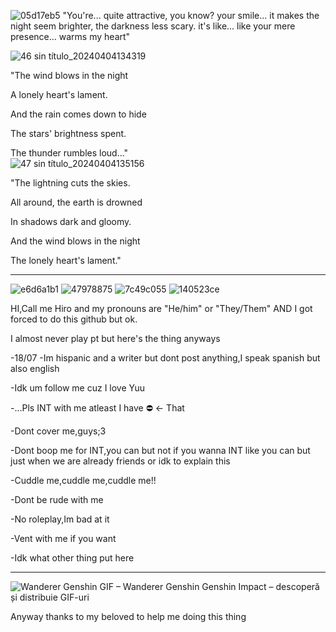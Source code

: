 
![05d17eb5](https://github.com/windhiro/windhiro/assets/165987285/f9374d1c-0c8a-4edf-aae5-651faad555df)
"You're... quite attractive, you know? your smile... it makes the night seem brighter, the darkness less scary. it's like... like your mere presence... warms my heart"


![46 sin título_20240404134319](https://github.com/windhiro/windhiro/assets/165987285/71be4b54-2032-4250-b65d-64242c9d35f5)

  "The wind blows in the night
  
  A lonely heart's lament.                                                      
  
  And the rain comes down to hide
  
  The stars' brightness spent.
  
  The thunder rumbles loud..."                                                 
                                            ![47 sin título_20240404135156](https://github.com/windhiro/windhiro/assets/165987285/68b1c47b-4b72-4dc9-8937-f8c8c7a6bbe9)

  "The lightning cuts the skies.
  
  All around, the earth is drowned
  
  In shadows dark and gloomy.
  
  And the wind blows in the night
  
  The lonely heart's lament."
  ***

  ![e6d6a1b1](https://github.com/windhiro/windhiro/assets/165987285/1c39fc72-a2cf-498b-a8d0-9d67e6525832)
![47978875](https://github.com/windhiro/windhiro/assets/165987285/3b811910-a2d3-4762-9507-7bd2658f320c)
![7c49c055](https://github.com/windhiro/windhiro/assets/165987285/2da2164c-06ea-45df-bb98-0be7c15c507f)
![140523ce](https://github.com/windhiro/windhiro/assets/165987285/550f9072-51cc-47a8-93ab-484f42b050e6)

HI,Call me Hiro and my pronouns are "He/him" or "They/Them"
AND I got forced to do this github but ok.

I almost never play pt but here's the thing anyways

-18/07
-Im hispanic and a writer but dont post anything,I speak spanish but also english

-Idk um follow me cuz I love Yuu

-...Pls INT with me atleast I have ⛔ <- That

-Dont cover me,guys;3

-Dont boop me for INT,you can but not if you wanna INT like you can but just when we are already friends or idk to explain this

-Cuddle me,cuddle me,cuddle me!! 

-Dont be rude with me

-No roleplay,Im bad at it

-Vent with me if you want



-Idk what other thing put here
***
![Wanderer Genshin GIF – Wanderer Genshin Genshin Impact – descoperă și distribuie GIF-uri](https://github.com/windhiro/windhiro/assets/165987285/555c81bd-9b8c-4044-8d64-5b56c8a05e23)

Anyway thanks to my beloved to help me doing this thing

